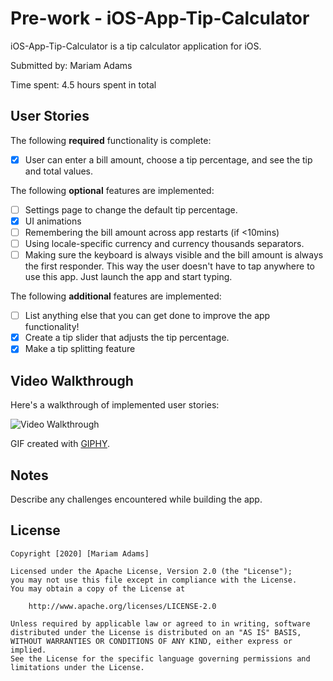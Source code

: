 # Pre-work - iOS-App-Tip-Calculator

iOS-App-Tip-Calculator is a tip calculator application for iOS.

Submitted by: Mariam Adams

Time spent: 4.5 hours spent in total

## User Stories

The following **required** functionality is complete:

* [x] User can enter a bill amount, choose a tip percentage, and see the tip and total values.

The following **optional** features are implemented:
* [ ] Settings page to change the default tip percentage.
* [x] UI animations
* [ ] Remembering the bill amount across app restarts (if <10mins)
* [ ] Using locale-specific currency and currency thousands separators.
* [ ] Making sure the keyboard is always visible and the bill amount is always the first responder. This way the user doesn't have to tap anywhere to use this app. Just launch the app and start typing.

The following **additional** features are implemented:

- [ ] List anything else that you can get done to improve the app functionality!
- [x] Create a tip slider that adjusts the tip percentage.
- [x] Make a tip splitting feature

## Video Walkthrough 

Here's a walkthrough of implemented user stories:

<img src='https://media.giphy.com/media/lOa5FtKcnrchqzSZEf/giphy.gif' title='' width='' alt='Video Walkthrough' />

GIF created with [GIPHY](https://giphy.com/).

## Notes

Describe any challenges encountered while building the app.

## License

    Copyright [2020] [Mariam Adams]

    Licensed under the Apache License, Version 2.0 (the "License");
    you may not use this file except in compliance with the License.
    You may obtain a copy of the License at

        http://www.apache.org/licenses/LICENSE-2.0

    Unless required by applicable law or agreed to in writing, software
    distributed under the License is distributed on an "AS IS" BASIS,
    WITHOUT WARRANTIES OR CONDITIONS OF ANY KIND, either express or implied.
    See the License for the specific language governing permissions and
    limitations under the License.

